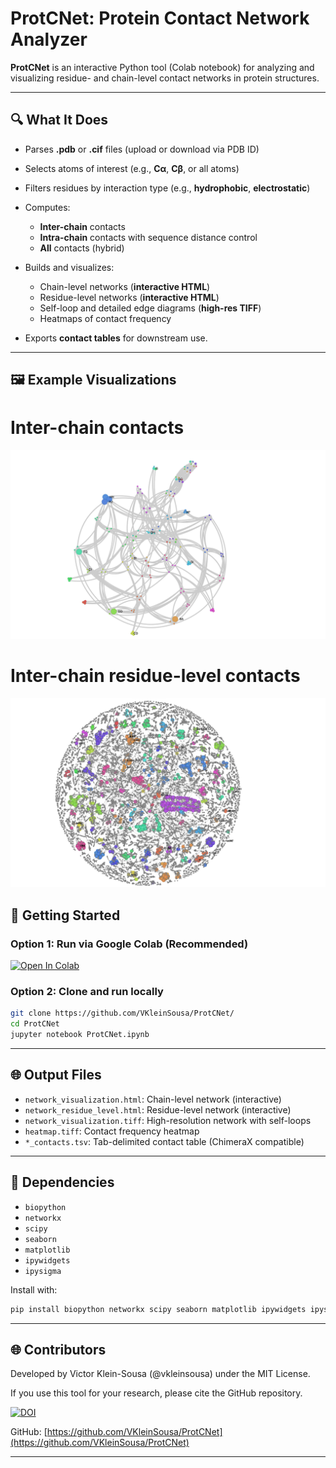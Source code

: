 # ProtCNet: Protein Contact Network Analyzer

**ProtCNet** is an interactive Python tool (Colab notebook) for analyzing and visualizing residue- and chain-level contact networks in protein structures. 

---

## 🔍 What It Does

* Parses **.pdb** or **.cif** files (upload or download via PDB ID)
* Selects atoms of interest (e.g., **Cα**, **Cβ**, or all atoms)
* Filters residues by interaction type (e.g., **hydrophobic**, **electrostatic**)
* Computes:

  * **Inter-chain** contacts
  * **Intra-chain** contacts with sequence distance control
  * **All** contacts (hybrid)
* Builds and visualizes:

  * Chain-level networks (**interactive HTML**)
  * Residue-level networks (**interactive HTML**)
  * Self-loop and detailed edge diagrams (**high-res TIFF**)
  * Heatmaps of contact frequency
* Exports **contact tables** for downstream use.

---
## 🖼️ Example Visualizations
# Inter-chain contacts
![Inter-chain level contacts](https://github.com/VKleinSousa/ProtCNet/blob/main/5IV5_chainlevelnet.png)

# Inter-chain residue-level contacts
![Residue-level contacts](https://github.com/VKleinSousa/ProtCNet/blob/main/5IV5_residuelevelnet.png)


## 🚀 Getting Started

### Option 1: Run via Google Colab (Recommended)

[![Open In Colab](https://colab.research.google.com/assets/colab-badge.svg)](https://colab.research.google.com/drive/1NCpjE7R8TzlSWjKSaQOj-lR_OvJuBUEc?usp=sharing)


### Option 2: Clone and run locally

```bash
git clone https://github.com/VKleinSousa/ProtCNet/
cd ProtCNet
jupyter notebook ProtCNet.ipynb
```

---

## 🌐 Output Files

* `network_visualization.html`: Chain-level network (interactive)
* `network_residue_level.html`: Residue-level network (interactive)
* `network_visualization.tiff`: High-resolution network with self-loops
* `heatmap.tiff`: Contact frequency heatmap
* `*_contacts.tsv`: Tab-delimited contact table (ChimeraX compatible)

---

## 🚚 Dependencies

* `biopython`
* `networkx`
* `scipy`
* `seaborn`
* `matplotlib`
* `ipywidgets`
* `ipysigma`

Install with:

```bash
pip install biopython networkx scipy seaborn matplotlib ipywidgets ipysigma
```

---


## 🌐 Contributors

Developed by Victor Klein-Sousa (@vkleinsousa) under the MIT License.

If you use this tool for your research, please cite the GitHub repository.

[![DOI](https://zenodo.org/badge/984670633.svg)](https://doi.org/10.5281/zenodo.15440764)

GitHub: [https://github.com/VKleinSousa/ProtCNet](https://github.com/VKleinSousa/ProtCNet)

---

